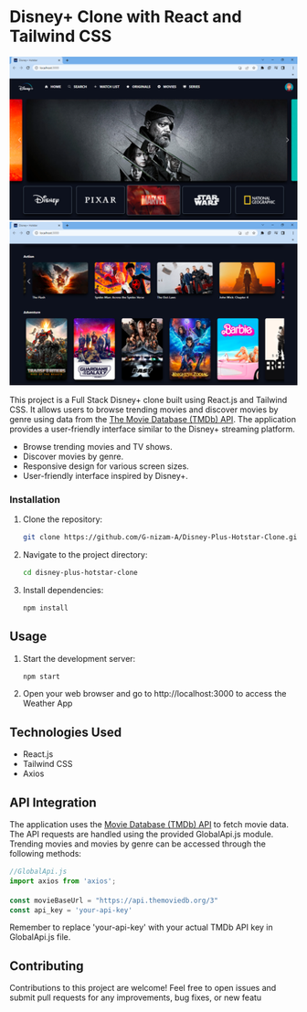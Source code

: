 

# Disney+ Clone with React and Tailwind CSS

![Disney+ Clone](Screenshot/ss1.png)
![Disney+ Clone](Screenshot/ss2.png)

This project is a Full Stack Disney+ clone built using React.js and Tailwind CSS. It allows users to browse trending movies and discover movies by genre using data from the [The Movie Database (TMDb) API](https://www.themoviedb.org/). The application provides a user-friendly interface similar to the Disney+ streaming platform.


- Browse trending movies and TV shows.
- Discover movies by genre.
- Responsive design for various screen sizes.
- User-friendly interface inspired by Disney+.


### Installation
1. Clone the repository:
   ```sh
   git clone https://github.com/G-nizam-A/Disney-Plus-Hotstar-Clone.git

2. Navigate to the project directory:
   ```sh
   cd disney-plus-hotstar-clone

3. Install dependencies:
   ```sh
   npm install

## Usage
1. Start the development server:
   ```sh
   npm start

2. Open your web browser and go to http://localhost:3000 to access the Weather App

## Technologies Used

- React.js
- Tailwind CSS
- Axios

## API Integration

The application uses the [Movie Database (TMDb) API](https://www.themoviedb.org/) to fetch movie data. The API requests are handled using the provided GlobalApi.js module. Trending movies and movies by genre can be accessed through the following methods:
```javascript
//GlobalApi.js
import axios from 'axios';
                      
const movieBaseUrl = "https://api.themoviedb.org/3"
const api_key = 'your-api-key'
```
Remember to replace 'your-api-key' with your actual TMDb API key in GlobalApi.js file.

## Contributing

Contributions to this project are welcome! Feel free to open issues and submit pull requests for any improvements, bug fixes, or new featu


